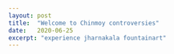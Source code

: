 ```yaml
---
layout: post
title:  "Welcome to Chinmoy controversies"
date:   2020-06-25
excerpt: "experience jharnakala fountainart"
---
```

